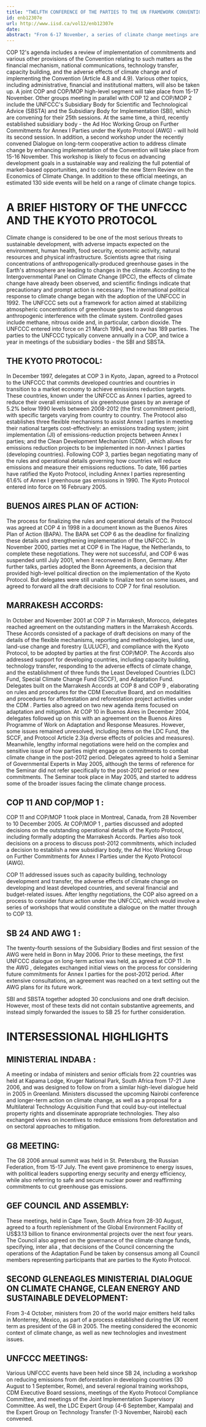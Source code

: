 ```yaml
---
title: "TWELFTH CONFERENCE OF THE PARTIES TO THE UN FRAMEWORK CONVENTION ON CLIMATE CHANGE AND SECOND MEETING OF THE PARTIES TO THE KYOTO PROTOCOL: 6-17 NOVEMBER 200"
id: enb12307e
url: http://www.iisd.ca/vol12/enb12307e
date: 
abstract: "From 6-17 November, a series of climate change meetings are taking place at the UN Office at Nairobi, Kenya. The UN Climate Change Conference - Nairobi 2006 will include the second Conference of the Parties serving as the Meeting of Parties to the Kyoto Protocol (COP/MOP 2) and twelfth Conference of the Parties (COP 12) to the UN Framework Convention on Climate Change (UNFCCC) . At COP/MOP 2 , parties are expected to take up issues relating to the Protocol's flexible mechanisms, particularly the Clean Development Mechanism and Joint Implementation. Delegates will also discuss Parties ' compliance with the Protocol and a proposed amendment to the Protocol, as well as capacity building, a proposal by Belarus to amend the list of countries with commitments under the Protocol, and a proposal by the Russian Federation on procedures to approve voluntary commitments under the Protocol. A review of the treaty is also mandated for COP/MOP 2 under Article 9 of the Protocol. In addition, work will be undertaken to finalize the Adaptation Fund, while a number of financial, administrative and other matters will also be taken up."
---
```


COP 12's agenda includes a review of implementation of commitments and various other provisions of the Convention relating to such matters as the financial mechanism, national communications, technology transfer, capacity building, and the adverse effects of climate change and of implementing the Convention (Article 4.8 and 4.9). Various other topics, including administrative, financial and institutional matters, will also be taken up. A joint COP and COP/MOP high-level segment will take place from 15-17 November. Other groups meeting in parallel with COP 12 and COP/MOP 2 include the UNFCCC's Subsidiary Body for Scientific and Technological Advice (SBSTA) and the Subsidiary Body for Implementation (SBI), which are convening for their 25th sessions. At the same time, a third, recently established subsidiary body - the Ad Hoc Working Group on Further Commitments for Annex I Parties under the Kyoto Protocol (AWG) - will hold its second session. In addition, a second workshop under the recently convened Dialogue on long-term cooperative action to address climate change by enhancing implementation of the Convention will take place from 15-16 November. This workshop is likely to focus on advancing development goals in a sustainable way and realizing the full potential of market-based opportunities, and to consider the new Stern Review on the Economics of Climate Change. In addition to these official meetings, an estimated 130 side events will be held on a range of climate change topics.

# A BRIEF HISTORY OF THE UNFCCC AND THE KYOTO PROTOCOL

Climate change is considered to be one of the most serious threats to sustainable development, with adverse impacts expected on the environment, human health, food security, economic activity, natural resources and physical infrastructure. Scientists agree that rising concentrations of anthropogenically-produced greenhouse gases in the Earth's atmosphere are leading to changes in the climate. According to the Intergovernmental Panel on Climate Change (IPCC), the effects of climate change have already been observed, and scientific findings indicate that precautionary and prompt action is necessary. The international political response to climate change began with the adoption of the UNFCCC in 1992. The UNFCCC sets out a framework for action aimed at stabilizing atmospheric concentrations of greenhouse gases to avoid dangerous anthropogenic interference with the climate system. Controlled gases include methane, nitrous oxide and, in particular, carbon dioxide. The UNFCCC entered into force on 21 March 1994, and now has 189 parties. The parties to the UNFCCC typically convene annually in a COP, and twice a year in meetings of the subsidiary bodies - the SBI and SBSTA.

## THE KYOTO PROTOCOL:

In December 1997, delegates at COP 3 in Kyoto, Japan, agreed to a Protocol to the UNFCCC that commits developed countries and countries in transition to a market economy to achieve emissions reduction targets. These countries, known under the UNFCCC as Annex I parties, agreed to reduce their overall emissions of six greenhouse gases by an average of 5.2% below 1990 levels between 2008-2012 (the first commitment period), with specific targets varying from country to country. The Protocol also establishes three flexible mechanisms to assist Annex I parties in meeting their national targets cost-effectively: an emissions trading system; joint implementation (JI) of emissions-reduction projects between Annex I parties; and the Clean Development Mechanism (CDM) , which allows for emissions reduction projects to be implemented in non-Annex I parties (developing countries). Following COP 3, parties began negotiating many of the rules and operational details governing how countries will reduce emissions and measure their emissions reductions. To date, 166 parties have ratified the Kyoto Protocol, including Annex I parties representing 61.6% of Annex I greenhouse gas emissions in 1990. The Kyoto Protocol entered into force on 16 February 2005.

## BUENOS AIRES PLAN OF ACTION:

The process for finalizing the rules and operational details of the Protocol was agreed at COP 4 in 1998 in a document known as the Buenos Aires Plan of Action (BAPA). The BAPA set COP 6 as the deadline for finalizing these details and strengthening implementation of the UNFCCC. In November 2000, parties met at COP 6 in The Hague, the Netherlands, to complete these negotiations. They were not successful, and COP 6 was suspended until July 2001, when it reconvened in Bonn, Germany. After further talks, parties adopted the Bonn Agreements, a decision that provided high-level political direction on the implementation of the Kyoto Protocol. But delegates were still unable to finalize text on some issues, and agreed to forward all the draft decisions to COP 7 for final resolution.

## MARRAKESH ACCORDS:

In October and November 2001 at COP 7 in Marrakesh, Morocco, delegates reached agreement on the outstanding matters in the Marrakesh Accords. These Accords consisted of a package of draft decisions on many of the details of the flexible mechanisms, reporting and methodologies, land use, land-use change and forestry (LULUCF), and compliance with the Kyoto Protocol, to be adopted by parties at the first COP/MOP. The Accords also addressed support for developing countries, including capacity building, technology transfer, responding to the adverse effects of climate change, and the establishment of three funds the Least Developed Countries (LDC) Fund, Special Climate Change Fund (SCCF), and Adaptation Fund. Delegates built on the Marrakesh Accords at COP 8 and COP 9 , elaborating on rules and procedures for the CDM Executive Board, and on modalities and procedures for afforestation and reforestation project activities under the CDM . Parties also agreed on two new agenda items focused on adaptation and mitigation. At COP 10 in Buenos Aires in December 2004, delegates followed up on this with an agreement on the Buenos Aires Programme of Work on Adaptation and Response Measures. However, some issues remained unresolved, including items on the LDC Fund, the SCCF, and Protocol Article 2.3(a dverse effects of policies and measures). Meanwhile, lengthy informal negotiations were held on the complex and sensitive issue of how parties might engage on commitments to combat climate change in the post-2012 period. Delegates agreed to hold a Seminar of Governmental Experts in May 2005, although the terms of reference for the Seminar did not refer specifically to the post-2012 period or new commitments. The Seminar took place in May 2005, and started to address some of the broader issues facing the climate change process.

## COP 11 AND COP/MOP 1 :

COP 11 and COP/MOP 1 took place in Montreal, Canada, from 28 November to 10 December 2005. At COP/MOP 1 , parties discussed and adopted decisions on the outstanding operational details of the Kyoto Protocol, including formally adopting the Marrakesh Accords. Parties also took decisions on a process to discuss post-2012 commitments, which included a decision to establish a new subsidiary body, the Ad Hoc Working Group on Further Commitments for Annex I Parties under the Kyoto Protocol (AWG).

COP 11 addressed issues such as capacity building, technology development and transfer, the adverse effects of climate change on developing and least developed countries, and several financial and budget-related issues. After lengthy negotiations, the COP also agreed on a process to consider future action under the UNFCCC, which would involve a series of workshops that would constitute a dialogue on the matter through to COP 13.

## SB 24 AND AWG 1 :

The twenty-fourth sessions of the Subsidiary Bodies and first session of the AWG were held in Bonn in May 2006. Prior to these meetings, the first UNFCCC dialogue on long-term action was held, as agreed at COP 11 . In the AWG , delegates exchanged initial views on the process for considering future commitments for Annex I parties for the post-2012 period. After extensive consultations, an agreement was reached on a text setting out the AWG plans for its future work.

SBI and SBSTA together adopted 30 conclusions and one draft decision. However, most of these texts did not contain substantive agreements, and instead simply forwarded the issues to SB 25 for further consideration.

# INTERSESSIONAL HIGHLIGHTS

## MINISTERIAL INDABA :

A meeting or indaba of ministers and senior officials from 22 countries was held at Kapama Lodge, Kruger National Park, South Africa from 17-21 June 2006, and was designed to follow on from a similar high-level dialogue held in 2005 in Greenland. Ministers discussed the upcoming Nairobi conference and longer-term action on climate change, as well as a proposal for a Multilateral Technology Acquisition Fund that could buy-out intellectual property rights and disseminate appropriate technologies. They also exchanged views on incentives to reduce emissions from deforestation and on sectoral approaches to mitigation.

## G8 MEETING:

The G8 2006 annual summit was held in St. Petersburg, the Russian Federation, from 15-17 July. The event gave prominence to energy issues, with political leaders supporting energy security and energy efficiency, while also referring to safe and secure nuclear power and reaffirming commitments to cut greenhouse gas emissions.

## GEF COUNCIL AND ASSEMBLY:

These meetings, held in Cape Town, South Africa from 28-30 August, agreed to a fourth replenishment of the Global Environment Facility of US$3.13 billion to finance environmental projects over the next four years. The Council also agreed on the governance of the climate change funds, specifying, inter alia , that decisions of the Council concerning the operations of the Adaptation Fund be taken by consensus among all Council members representing participants that are parties to the Kyoto Protocol.

## SECOND GLENEAGLES MINISTERIAL DIALOGUE ON CLIMATE CHANGE, CLEAN ENERGY AND SUSTAINABLE DEVELOPMENT:

From 3-4 October, ministers from 20 of the world major emitters held talks in Monterrey, Mexico, as part of a process established during the UK recent term as president of the G8 in 2005. The meeting considered the economic context of climate change, as well as new technologies and investment issues.

## UNFCCC MEETINGS:

Various UNFCCC events have been held since SB 24, including a workshop on reducing emissions from deforestation in developing countries (30 August to 1 September, Rome), and several regional training workshops, CDM Executive Board sessions, meetings of the Kyoto Protocol Compliance Committee, and meetings of the Joint Implementation Supervisory Committee. As well, the LDC Expert Group (4-6 September, Kampala) and the Expert Group on Technology Transfer (1-3 November, Nairobi) each convened.